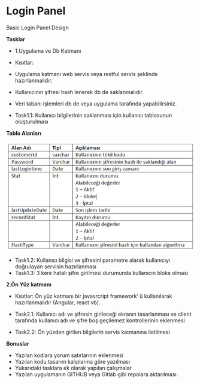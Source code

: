 # Login Panel
 Basic Login Panel Design
 
**Tasklar**

* 1.Uygulama ve Db Katmanı
* Kısıtlar: 
 * Uygulama katmanı web servis veya restful servis şeklinde hazırlanmalıdır.
 * Kullanıcının şifresi hash lenerek db de saklanmalıdır.
 * Veri tabanı işlemleri db de veya uygulama tarafında yapabilirsiniz.

* Task1.1: Kullanıcı bilgilerinin saklanması için kullanıcı tablosunun oluşturulması

**Tablo Alanları**

![Tablo](https://github.com/burakekincioglu/Login-Panel-Web/blob/master/tablo.JPG)

* Task1.2: Kullanıcı bilgisi ve şifresini parametre alarak kullanıcıyı doğrulayan servisin hazırlanması
* Task1.3: 3 kere hatalı şifre girilmesi durumunda kullanıcın bloke olması

**2.Ön Yüz katmanı**

* Kısıtlar: Ön yüz katmanı bir javasrcript framework’ ü kullanılarak hazırlanmalıdır (Angular, react vb).

* Task2.1: Kullanıcı adı ve şifresin girileceği ekranın tasarlanması ve client tarafında kullanıcı adı ve şifre boş geçilemez kontrollerinin eklenmesi
* Task2.2: Ön yüzden girilen bilgilerin servis katmanına iletilmesi

**Bonuslar**
* Yazılan kodlara yorum satırlarının eklenmesi
* Yazılan kodu tasarım kalıplarına göre yazılması
* Yukarıdaki tasklara ek olarak yapılan çalışmalar
* Yazılan uygulamanın GITHUB veya Gitlab gibi repolara aktarılması
.
